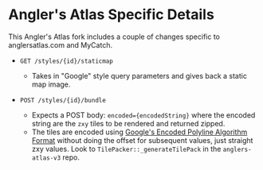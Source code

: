 # Angler's Atlas Specific Details

This Angler's Atlas fork includes a couple of changes specific to anglersatlas.com and MyCatch.

- `GET /styles/{id}/staticmap`
  - Takes in "Google" style query parameters and gives back a static map image.

- `POST /styles/{id}/bundle`
  - Expects a POST body: `encoded={encodedString}` where the encoded string are the `zxy` tiles to be rendered and returned zipped.
  - The tiles are encoded using [Google's Encoded Polyline Algorithm Format](https://developers.google.com/maps/documentation/utilities/polylinealgorithm) without doing the offset for subsequent values, just straight zxy values. Look to `TilePacker::_generateTilePack` in the `anglers-atlas-v3` repo.
